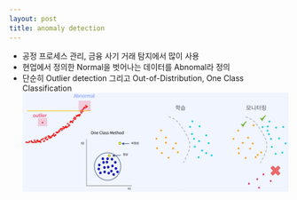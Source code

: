 ```yaml
---
layout: post
title: anomaly detection
---
```


- 공정 프로세스 관리, 금융 사기 거래 탐지에서 많이 사용
-  현업에서 정의한 Normal을 벗어나는 데이터를 Abnomal라 정의 
-  단순히 Outlier detection 그리고 Out-of-Distribution, One Class Classification 
    ![image](https://github.com/code7ssage/code7ssage.github.io/blob/master/assets/attached%20file/Pasted%20image%2020240103114132.png?raw=true)
